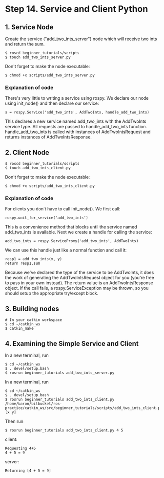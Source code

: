 # Step 14. Service and Client Python

## 1. Service Node
Create the service ("add_two_ints_server") node which will receive two ints and return the sum. 
```
$ roscd beginner_tutorials/scripts
$ touch add_two_ints_server.py
```
Don't forget to make the node executable: 
```
$ chmod +x scripts/add_two_ints_server.py
```

### Explanation of code
There's very little to writing a service using rospy. We declare our node using init_node() and then declare our service:
```
s = rospy.Service('add_two_ints', AddTwoInts, handle_add_two_ints)
```
This declares a new service named add_two_ints with the AddTwoInts service type. All requests are passed to handle_add_two_ints function. handle_add_two_ints is called with instances of AddTwoIntsRequest and returns instances of AddTwoIntsResponse. 

## 2. Client Node
```
$ roscd beginner_tutorials/scripts
$ touch add_two_ints_client.py
```
Don't forget to make the node executable: 
```
$ chmod +x scripts/add_two_ints_client.py
```

### Explanation of code
For clients you don't have to call init_node(). We first call: 
```
rospy.wait_for_service('add_two_ints')
```
This is a convenience method that blocks until the service named add_two_ints is available. Next we create a handle for calling the service: 
```
add_two_ints = rospy.ServiceProxy('add_two_ints', AddTwoInts)
```
We can use this handle just like a normal function and call it:
```
resp1 = add_two_ints(x, y)
return resp1.sum
```
Because we've declared the type of the service to be AddTwoInts, it does the work of generating the AddTwoIntsRequest object for you (you're free to pass in your own instead). The return value is an AddTwoIntsResponse object. If the call fails, a rospy.ServiceException may be thrown, so you should setup the appropriate try/except block. 

## 3. Building nodes
```
# In your catkin workspace
$ cd ~/catkin_ws
$ catkin_make
```
## 4. Examining the Simple Service and Client

In a new terminal, run
```
$ cd ~/catkin_ws
$ . devel/setup.bash
$ rosrun beginner_tutorials add_two_ints_server.py
```
In a new terminal, run
```
$ cd ~/catkin_ws
$ . devel/setup.bash
$ rosrun beginner_tutorials add_two_ints_client.py 
/home/baron/bitbucket/ros-practice/catkin_ws/src/beginner_tutorials/scripts/add_two_ints_client.py [x y]
```
Then run
```
$ rosrun beginner_tutorials add_two_ints_client.py 4 5
```
client:
```
Requesting 4+5
4 + 5 = 9
```

server:
```
Returning [4 + 5 = 9]
```
